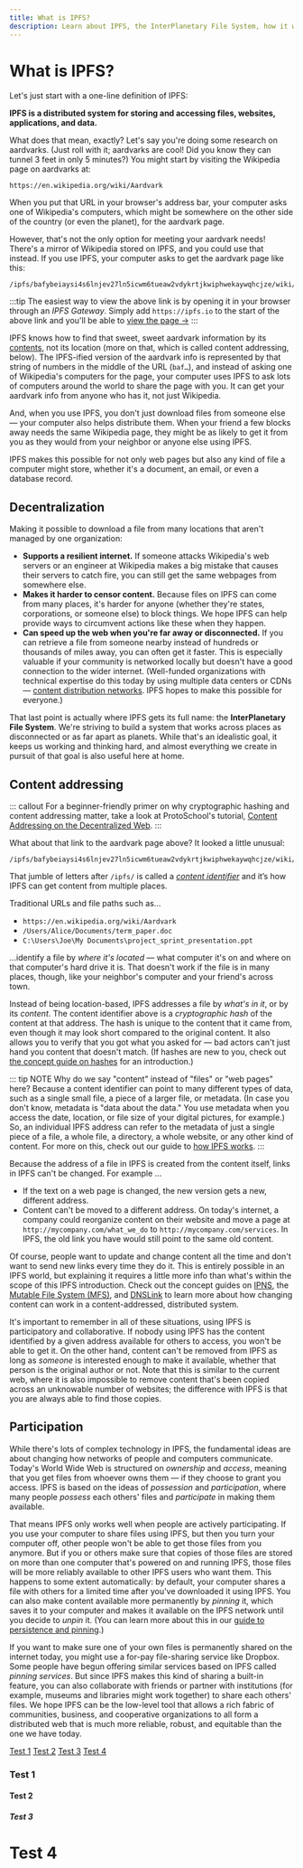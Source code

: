 ```yaml
---
title: What is IPFS?
description: Learn about IPFS, the InterPlanetary File System, how it works, and why it's important to the future of the internet.
---
```


# What is IPFS?

Let's just start with a one-line definition of IPFS:

**IPFS is a distributed system for storing and accessing files, websites, applications, and data.**

What does that mean, exactly? Let's say you're doing some research on aardvarks. (Just roll with it; aardvarks are cool! Did you know they can tunnel 3 feet in only 5 minutes?) You might start by visiting the Wikipedia page on aardvarks at:

```
https://en.wikipedia.org/wiki/Aardvark
```

When you put that URL in your browser's address bar, your computer asks one of Wikipedia's computers, which might be somewhere on the other side of the country (or even the planet), for the aardvark page.

However, that's not the only option for meeting your aardvark needs! There's a mirror of Wikipedia stored on IPFS, and you could use that instead. If you use IPFS, your computer asks to get the aardvark page like this:

```
/ipfs/bafybeiaysi4s6lnjev27ln5icwm6tueaw2vdykrtjkwiphwekaywqhcjze/wiki/Aardvark
```

:::tip
The easiest way to view the above link is by opening it in your browser through an _IPFS Gateway_. Simply add `https://ipfs.io` to the start of the above link and you'll be able to [view the page →](https://ipfs.io/ipfs/bafybeiaysi4s6lnjev27ln5icwm6tueaw2vdykrtjkwiphwekaywqhcjze/wiki/Aardvark)
:::

IPFS knows how to find that sweet, sweet aardvark information by its [contents](content-addressing.md), not its location (more on that, which is called content addressing, below). The IPFS-ified version of the aardvark info is represented by that string of numbers in the middle of the URL (`baf…`), and instead of asking one of Wikipedia's computers for the page, your computer uses IPFS to ask lots of computers around the world to share the page with you. It can get your aardvark info from anyone who has it, not just Wikipedia.

And, when you use IPFS, you don't just download files from someone else — your computer also helps distribute them. When your friend a few blocks away needs the same Wikipedia page, they might be as likely to get it from you as they would from your neighbor or anyone else using IPFS.

IPFS makes this possible for not only web pages but also any kind of file a computer might store, whether it's a document, an email, or even a database record.

## Decentralization

Making it possible to download a file from many locations that aren't managed by one organization:

- **Supports a resilient internet.** If someone attacks Wikipedia's web servers or an engineer at Wikipedia makes a big mistake that causes their servers to catch fire, you can still get the same webpages from somewhere else.
- **Makes it harder to censor content.** Because files on IPFS can come from many places, it's harder for anyone (whether they're states, corporations, or someone else) to block things. We hope IPFS can help provide ways to circumvent actions like these when they happen.
- **Can speed up the web when you're far away or disconnected.** If you can retrieve a file from someone nearby instead of hundreds or thousands of miles away, you can often get it faster. This is especially valuable if your community is networked locally but doesn't have a good connection to the wider internet. (Well-funded organizations with technical expertise do this today by using multiple data centers or CDNs — [content distribution networks](https://en.wikipedia.org/wiki/Content_delivery_network). IPFS hopes to make this possible for everyone.)

That last point is actually where IPFS gets its full name: the **InterPlanetary File System**. We're striving to build a system that works across places as disconnected or as far apart as planets. While that's an idealistic goal, it keeps us working and thinking hard, and almost everything we create in pursuit of that goal is also useful here at home.

## Content addressing

::: callout
For a beginner-friendly primer on why cryptographic hashing and content addressing matter, take a look at ProtoSchool's tutorial, [Content Addressing on the Decentralized Web](https://proto.school/content-addressing).
:::

What about that link to the aardvark page above? It looked a little unusual:

```
/ipfs/bafybeiaysi4s6lnjev27ln5icwm6tueaw2vdykrtjkwiphwekaywqhcjze/wiki/Aardvark
```

That jumble of letters after `/ipfs/` is called a [_content identifier_](content-addressing) and it’s how IPFS can get content from multiple places.

Traditional URLs and file paths such as…

- `https://en.wikipedia.org/wiki/Aardvark`
- `/Users/Alice/Documents/term_paper.doc`
- `C:\Users\Joe\My Documents\project_sprint_presentation.ppt`

…identify a file by _where it's located_ — what computer it's on and where on that computer's hard drive it is. That doesn't work if the file is in many places, though, like your neighbor's computer and your friend's across town.

Instead of being location-based, IPFS addresses a file by _what's in it_, or by its _content_. The content identifier above is a _cryptographic hash_ of the content at that address. The hash is unique to the content that it came from, even though it may look short compared to the original content. It also allows you to verify that you got what you asked for — bad actors can't just hand you content that doesn't match. (If hashes are new to you, check out [the concept guide on hashes](hashing.md) for an introduction.)

::: tip NOTE
Why do we say "content" instead of "files" or "web pages" here? Because a content identifier can point to many different types of data, such as a single small file, a piece of a larger file, or metadata. (In case you don't know, metadata is "data about the data." You use metadata when you access the date, location, or file size of your digital pictures, for example.) So, an individual IPFS address can refer to the metadata of just a single piece of a file, a whole file, a directory, a whole website, or any other kind of content. For more on this, check out our guide to [how IPFS works](how-ipfs-works.md).
:::

Because the address of a file in IPFS is created from the content itself, links in IPFS can't be changed. For example ...

- If the text on a web page is changed, the new version gets a new, different address.
- Content can't be moved to a different address. On today's internet, a company could reorganize content on their website and move a page at `http://mycompany.com/what_we_do` to `http://mycompany.com/services`. In IPFS, the old link you have would still point to the same old content.

Of course, people want to update and change content all the time and don't want to send new links every time they do it. This is entirely possible in an IPFS world, but explaining it requires a little more info than what's within the scope of this IPFS introduction. Check out the concept guides on [IPNS](ipns.md), the [Mutable File System (MFS)](file-systems.md#mutable-file-system-mfs), and [DNSLink](dnslink.md) to learn more about how changing content can work in a content-addressed, distributed system.

It's important to remember in all of these situations, using IPFS is participatory and collaborative. If nobody using IPFS has the content identified by a given address available for others to access, you won't be able to get it. On the other hand, content can't be removed from IPFS as long as _someone_ is interested enough to make it available, whether that person is the original author or not. Note that this is similar to the current web, where it is also impossible to remove content that's been copied across an unknowable number of websites; the difference with IPFS is that you are always able to find those copies.

## Participation

While there's lots of complex technology in IPFS, the fundamental ideas are about changing how networks of people and computers communicate. Today's World Wide Web is structured on _ownership_ and _access_, meaning that you get files from whoever owns them — if they choose to grant you access. IPFS is based on the ideas of _possession_ and _participation_, where many people _possess_ each others' files and _participate_ in making them available.

That means IPFS only works well when people are actively participating. If you use your computer to share files using IPFS, but then you turn your computer off, other people won't be able to get those files from you anymore. But if you or others make sure that copies of those files are stored on more than one computer that's powered on and running IPFS, those files will be more reliably available to other IPFS users who want them. This happens to some extent automatically: by default, your computer shares a file with others for a limited time after you've downloaded it using IPFS. You can also make content available more permanently by _pinning_ it, which saves it to your computer and makes it available on the IPFS network until you decide to _unpin_ it. (You can learn more about this in our [guide to persistence and pinning](persistence.md).)

If you want to make sure one of your own files is permanently shared on the internet today, you might use a for-pay file-sharing service like Dropbox. Some people have begun offering similar services based on IPFS called _pinning services_. But since IPFS makes this kind of sharing a built-in feature, you can also collaborate with friends or partner with institutions (for example, museums and libraries might work together) to share each others' files. We hope IPFS can be the low-level tool that allows a rich fabric of communities, business, and cooperative organizations to all form a distributed web that is much more reliable, robust, and equitable than the one we have today.

[Test 1](#test-1)
[Test 2](#test-2)
[Test 3](#test-3)
[Test 4](#test-4)

### Test 1

#### Test 2

##### Test 3

# Test 4